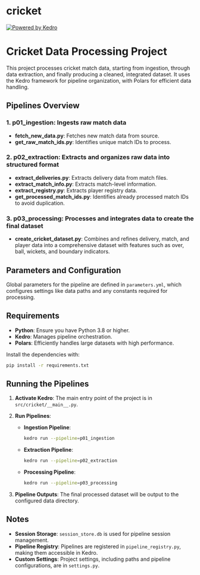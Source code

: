 # cricket

[![Powered by Kedro](https://img.shields.io/badge/powered_by-kedro-ffc900?logo=kedro)](https://kedro.org)

# Cricket Data Processing Project

This project processes cricket match data, starting from ingestion, through data extraction, and finally producing a cleaned, integrated dataset. It uses the Kedro framework for pipeline organization, with Polars for efficient data handling.

## Pipelines Overview

### 1. **p01_ingestion**: Ingests raw match data
   - **fetch_new_data.py**: Fetches new match data from source.
   - **get_raw_match_ids.py**: Identifies unique match IDs to process.

### 2. **p02_extraction**: Extracts and organizes raw data into structured format
   - **extract_deliveries.py**: Extracts delivery data from match files.
   - **extract_match_info.py**: Extracts match-level information.
   - **extract_registry.py**: Extracts player registry data.
   - **get_processed_match_ids.py**: Identifies already processed match IDs to avoid duplication.

### 3. **p03_processing**: Processes and integrates data to create the final dataset
   - **create_cricket_dataset.py**: Combines and refines delivery, match, and player data into a comprehensive dataset with features such as over, ball, wickets, and boundary indicators.

## Parameters and Configuration

Global parameters for the pipeline are defined in `parameters.yml`, which configures settings like data paths and any constants required for processing.

## Requirements

- **Python**: Ensure you have Python 3.8 or higher.
- **Kedro**: Manages pipeline orchestration.
- **Polars**: Efficiently handles large datasets with high performance.

Install the dependencies with:

```bash
pip install -r requirements.txt
```

## Running the Pipelines

1. **Activate Kedro**: The main entry point of the project is in `src/cricket/__main__.py`.

2. **Run Pipelines**:

   - **Ingestion Pipeline**:
     ```bash
     kedro run --pipeline=p01_ingestion
     ```

   - **Extraction Pipeline**:
     ```bash
     kedro run --pipeline=p02_extraction
     ```

   - **Processing Pipeline**:
     ```bash
     kedro run --pipeline=p03_processing
     ```

3. **Pipeline Outputs**: The final processed dataset will be output to the configured data directory.


## Notes

- **Session Storage**: `session_store.db` is used for pipeline session management.
- **Pipeline Registry**: Pipelines are registered in `pipeline_registry.py`, making them accessible in Kedro.
- **Custom Settings**: Project settings, including paths and pipeline configurations, are in `settings.py`.
